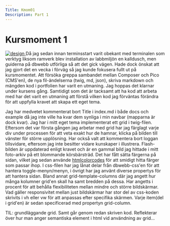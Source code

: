 ```yaml
---
Title: Kmom01
Description: Part 1
---
```


Kursmoment 1
==================

<a href="../image/designv3_kmom01.PNG" target="_self">
    <img target="_self" src="../image/designv3_kmom01.PNG" alt="design" class="l-img">
</a>
Då jag sedan innan terminsstart varit obekant med terminalen som verktyg liksom ramverk blev installation av labbmiljön en kalldusch, men guiderna på dbwebb utförliga så att det gick vägen. Hade dock önskat att jag gjort det en vecka i förväg så jag kunde fokusera fullt ut på kursmomentet. Att försöka greppa sambandet mellan Composer och Pico (CMS'en), de nya fil-ändelserna (twig, md, json), skriva markdown och mängden kod i portfolien har varit en utmaning. Jag hoppas det klarnar under kursens gång.
Samtidigt som det är tacksamt att ha kod att arbeta med har det varit en utmaning att förstå vilken kod jag förväntas förändra för att uppfylla kravet att skapa ett eget tema. 

Jag har medvetet kommenterat bort Title i index.md i både docs och example då jag inte ville ha kvar dem synliga i min navbar (mapparna är dock kvar).
Jag har i mitt eget tema implementerat ett grid i twig-filen. Eftersom det var första gången jag arbetar med grid har jag färglagt varje div under processen för att veta exakt hur de hamnar, klicka på bilden till vänster för större upplösning. Har också valt att kommentera bort loggan tillsvidare, eftersom jag inte besitter vidare kunskaper i illustrera. Flash-bilden är uppdaterad enligt kravet och är en gammal bild jag hittade i mitt foto-arkiv på ett blommande körsbärsträd. Det har fått sätta färgerna på sidan, vilket jag sedan använde 
<a href="https://htmlcolorcodes.com/color-picker/">htmlcolorcodes</a> för att smidigt hitta färger som passar ihop.
I css-filen har jag lånat delar från dbwebb-css'en för att hantera toggle-menyn/menyn, i övrigt har jag använt diverse propertys för att hantera sidan. Bland annat grid-template-columns där jag angett hur många kolumner grid'en skall ha samt bredden på dessa. Har angetts i procent för att behålla flexibiliteten mellan mindre och större bildskärmar. Vad gäller responsivitet mellan just bildskärmar har stor del av css-koden skrivits i vh eller vw för att anpassas efter specifika skärmen. Varje item(del i grid'en) är sedan specificerad med propertyn grid-column.


TIL: grundläggande grid. Samt går genom redan skriven kod. Reflekterar över hur man anger semantiska element i html vid användning av grid... 
<br><br>
